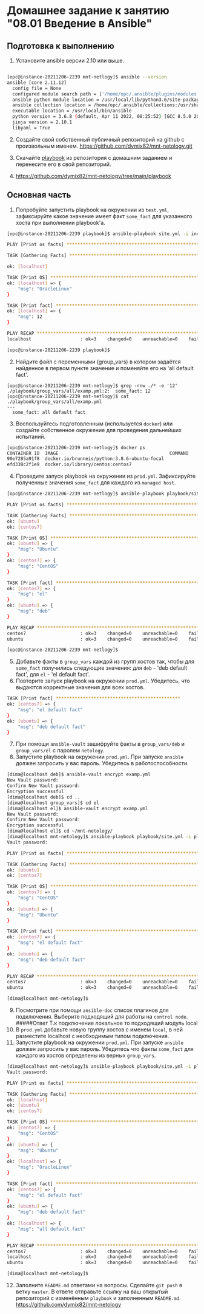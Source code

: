 # Домашнее задание к занятию "08.01 Введение в Ansible"

## Подготовка к выполнению
1. Установите ansible версии 2.10 или выше.
```bash

[opc@instance-20211206-2239 mnt-netlogy]$ ansible --version
ansible [core 2.11.12]
  config file = None
  configured module search path = ['/home/opc/.ansible/plugins/modules', '/usr/share/ansible/plugins/modules']
  ansible python module location = /usr/local/lib/python3.6/site-packages/ansible
  ansible collection location = /home/opc/.ansible/collections:/usr/share/ansible/collections
  executable location = /usr/local/bin/ansible
  python version = 3.6.8 (default, Apr 11 2022, 08:25:52) [GCC 8.5.0 20210514 (Red Hat 8.5.0-10.0.1)]
  jinja version = 2.10.1
  libyaml = True
```
2. Создайте свой собственный публичный репозиторий на github с произвольным именем.
https://github.com/dymix82/mnt-netology.git
3. Скачайте [playbook](./playbook/) из репозитория с домашним заданием и перенесите его в свой репозиторий.

4. https://github.com/dymix82/mnt-netology/tree/main/playbook

## Основная часть
1. Попробуйте запустить playbook на окружении из `test.yml`, зафиксируйте какое значение имеет факт `some_fact` для указанного хоста при выполнении playbook'a.
```bash
[opc@instance-20211206-2239 playbook]$ ansible-playbook site.yml -i inventory/test.yml

PLAY [Print os facts] ***********************************************************************************************************

TASK [Gathering Facts] **********************************************************************************************************

ok: [localhost]

TASK [Print OS] *****************************************************************************************************************
ok: [localhost] => {
    "msg": "OracleLinux"
}

TASK [Print fact] ***************************************************************************************************************
ok: [localhost] => {
    "msg": 12
}

PLAY RECAP **********************************************************************************************************************
localhost                  : ok=3    changed=0    unreachable=0    failed=0    skipped=0    rescued=0    ignored=0

[opc@instance-20211206-2239 playbook]$
```
2. Найдите файл с переменными (group_vars) в котором задаётся найденное в первом пункте значение и поменяйте его на 'all default fact'.
```commandline
[opc@instance-20211206-2239 mnt-netlogy]$ grep -rnw ./* -e '12'
./playbook/group_vars/all/examp.yml:2:  some_fact: 12
[opc@instance-20211206-2239 mnt-netlogy]$ cat ./playbook/group_vars/all/examp.yml
---
  some_fact: all default fact
```
3. Воспользуйтесь подготовленным (используется `docker`) или создайте собственное окружение для проведения дальнейших испытаний.
```bash
[opc@instance-20211206-2239 mnt-netlogy]$ docker ps
CONTAINER ID  IMAGE                                         COMMAND               CREATED         STATUS             PORTS       NAMES
90e7285a91f8  docker.io/brunneis/python:3.8.6-ubuntu-focal                        24 minutes ago  Up 14 minutes ago              ubuntu
efd338c2f1e9  docker.io/library/centos:centos7                                    24 minutes ago  Up 14 minutes ago              centos7
```
4. Проведите запуск playbook на окружении из `prod.yml`. Зафиксируйте полученные значения `some_fact` для каждого из `managed host`.
```bash
[opc@instance-20211206-2239 mnt-netlogy]$ ansible-playbook playbook/site.yml -i playbook/inventory/prod.yml

PLAY [Print os facts] ***********************************************************************************************************

TASK [Gathering Facts] **********************************************************************************************************
ok: [ubuntu]
ok: [centos7]

TASK [Print OS] *****************************************************************************************************************
ok: [ubuntu] => {
    "msg": "Ubuntu"
}
ok: [centos7] => {
    "msg": "CentOS"
}

TASK [Print fact] ***************************************************************************************************************
ok: [centos7] => {
    "msg": "el"
}
ok: [ubuntu] => {
    "msg": "deb"
}

PLAY RECAP **********************************************************************************************************************
centos7                    : ok=3    changed=0    unreachable=0    failed=0    skipped=0    rescued=0    ignored=0
ubuntu                     : ok=3    changed=0    unreachable=0    failed=0    skipped=0    rescued=0    ignored=0

[opc@instance-20211206-2239 mnt-netlogy]$
```
5. Добавьте факты в `group_vars` каждой из групп хостов так, чтобы для `some_fact` получились следующие значения: для `deb` - 'deb default fact', для `el` - 'el default fact'.
6. Повторите запуск playbook на окружении `prod.yml`. Убедитесь, что выдаются корректные значения для всех хостов.
```bash
TASK [Print fact] **********************************************
ok: [centos7] => {
    "msg": "el default fact"
}
ok: [ubuntu] => {
    "msg": "deb default fact"
}
```
7. При помощи `ansible-vault` зашифруйте факты в `group_vars/deb` и `group_vars/el` с паролем `netology`.
8. Запустите playbook на окружении `prod.yml`. При запуске `ansible` должен запросить у вас пароль. Убедитесь в работоспособности.
```bash
[dima@localhost deb]$ ansible-vault encrypt examp.yml
New Vault password:
Confirm New Vault password:
Encryption successful
[dima@localhost deb]$ cd ..
[dima@localhost group_vars]$ cd el
[dima@localhost el]$ ansible-vault encrypt examp.yml
New Vault password:
Confirm New Vault password:
Encryption successful
[dima@localhost el]$ cd ~/mnt-netology/
[dima@localhost mnt-netology]$ ansible-playbook playbook/site.yml -i playbook/inventory/prod.yml --ask-vault-password
Vault password:

PLAY [Print os facts] ************************************************************************************************************************************************************************************************************

TASK [Gathering Facts] ***********************************************************************************************************************************************************************************************************
ok: [ubuntu]
ok: [centos7]

TASK [Print OS] ******************************************************************************************************************************************************************************************************************
ok: [centos7] => {
    "msg": "CentOS"
}
ok: [ubuntu] => {
    "msg": "Ubuntu"
}

TASK [Print fact] ****************************************************************************************************************************************************************************************************************
ok: [centos7] => {
    "msg": "el default fact"
}
ok: [ubuntu] => {
    "msg": "deb default fact"
}

PLAY RECAP ***********************************************************************************************************************************************************************************************************************
centos7                    : ok=3    changed=0    unreachable=0    failed=0    skipped=0    rescued=0    ignored=0
ubuntu                     : ok=3    changed=0    unreachable=0    failed=0    skipped=0    rescued=0    ignored=0

[dima@localhost mnt-netology]$
```
9. Посмотрите при помощи `ansible-doc` список плагинов для подключения. Выберите подходящий для работы на `control node`.  
#####Ответ
Т.к подключение локальное то подходящий модуль local
10. В `prod.yml` добавьте новую группу хостов с именем  `local`, в ней разместите localhost с необходимым типом подключения.
11. Запустите playbook на окружении `prod.yml`. При запуске `ansible` должен запросить у вас пароль. Убедитесь что факты `some_fact` для каждого из хостов определены из верных `group_vars`.
```bash
[dima@localhost mnt-netology]$ ansible-playbook playbook/site.yml -i playbook/inventory/prod.yml --ask-vault-password
Vault password:

PLAY [Print os facts] ************************************************************************************************************************************************************************************************************

TASK [Gathering Facts] ***********************************************************************************************************************************************************************************************************
ok: [localhost]
ok: [ubuntu]
ok: [centos7]

TASK [Print OS] ******************************************************************************************************************************************************************************************************************
ok: [centos7] => {
    "msg": "CentOS"
}
ok: [ubuntu] => {
    "msg": "Ubuntu"
}
ok: [localhost] => {
    "msg": "OracleLinux"
}

TASK [Print fact] ****************************************************************************************************************************************************************************************************************
ok: [centos7] => {
    "msg": "el default fact"
}
ok: [ubuntu] => {
    "msg": "deb default fact"
}
ok: [localhost] => {
    "msg": "all default fact"
}

PLAY RECAP ***********************************************************************************************************************************************************************************************************************
centos7                    : ok=3    changed=0    unreachable=0    failed=0    skipped=0    rescued=0    ignored=0
localhost                  : ok=3    changed=0    unreachable=0    failed=0    skipped=0    rescued=0    ignored=0
ubuntu                     : ok=3    changed=0    unreachable=0    failed=0    skipped=0    rescued=0    ignored=0

[dima@localhost mnt-netology]$
```
12. Заполните `README.md` ответами на вопросы. Сделайте `git push` в ветку `master`. В ответе отправьте ссылку на ваш открытый репозиторий с изменённым `playbook` и заполненным `README.md`.
https://github.com/dymix82/mnt-netology
